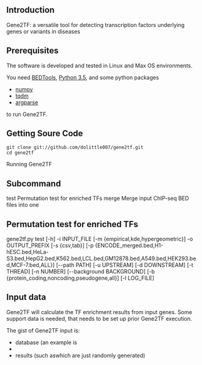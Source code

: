 
Introduction
------------
Gene2TF: a versatile tool for detecting transcription factors underlying genes or variants in diseases

Prerequisites
------------
The software is developed and tested in Linux and Max OS environments.

You need [BEDTools](https://github.com/arq5x/bedtools2),  [Python 3.5](https://www.python.org/), and some python packages 

* [numpy](http://www.numpy.org/)
* [tqdm](https://pypi.python.org/pypi/tqdm)
* [argparse](https://pypi.python.org/pypi/argparse)

to run Gene2TF.

Getting Soure Code
------------------
	git clone git://github.com/dolittle007/gene2tf.git
	cd gene2tf
Running Gene2TF 

Subcommand
-----------------
  test         Permutation test for enriched TFs
  merge        Merge input ChIP-seq BED files into one

## Permutation test for enriched TFs

gene2tf.py test [-h] -i INPUT_FILE [-m {empirical,kde,hypergeometric}]
                       -o OUTPUT_PREFIX [-s {csv,tab}]
                       [-p {ENCODE_merged.bed,H1-hESC.bed,HeLa-S3.bed,HepG2.bed,K562.bed,LCL.bed,GM12878.bed,A549.bed,HEK293.bed,MCF-7.bed,ALL}]
                       [--path PATH] [-u UPSTREAM] [-d DOWNSTREAM] [-t THREAD]
                       [-n NUMBER] [--background BACKGROUND]
                       [-b {protein_coding,noncoding,pseudogene,all}]
                       [-l LOG_FILE]


Input data
-----------------
Gene2TF will calculate the TF enrichment results from input genes.
Some support data is needed, that needs to be set up prior Gene2TF execution.

The gist of Gene2TF input is:
- database (an example is 
- 
-  results (such aswhich are just randomly generated)
